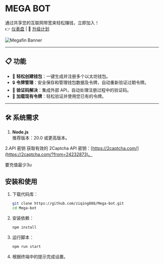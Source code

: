 # **MEGA BOT**
通过共享您的互联网带宽来轻松赚钱，立即加入！  
👉 [仪表盘](https://app.megafin.xyz/upgrade?ref=a329efba) | 🌟 [升级计划](https://app.megafin.xyz/upgrade?ref=a329efba)

![Megafin Banner](image.png)

---

## **📋 功能**

- 🚀 **轻松创建钱包**：一键生成并注册多个以太坊钱包。
- 🔒 **令牌管理**：安全保存和管理钱包数据及令牌，自动重新验证过期令牌。
- 🤖 **验证码解决**：集成外部 API，自动处理注册过程中的验证码。
- 📂 **加载现有令牌**：轻松验证并使用您已有的令牌。

---

## **🛠 系统需求**
1. **Node.js**  
   推荐版本：20.0 或更高版本。  

2.API 密钥
 获取有效的 2Captcha API 密钥：[https://2captcha.com/](https://2captcha.com/?from=24232873)。

要充值最少3u

## 安装和使用

1. 下载代码库：
    ```bash
    git clone https://github.com/ziqing888/Mega-bot.git
    cd Mega-bot
    ```
2. 安装依赖：
    ```bash
    npm install
    ```
3. 运行脚本：
    ```bash
    npm run start
    ```
4. 根据终端中的提示完成设置。

